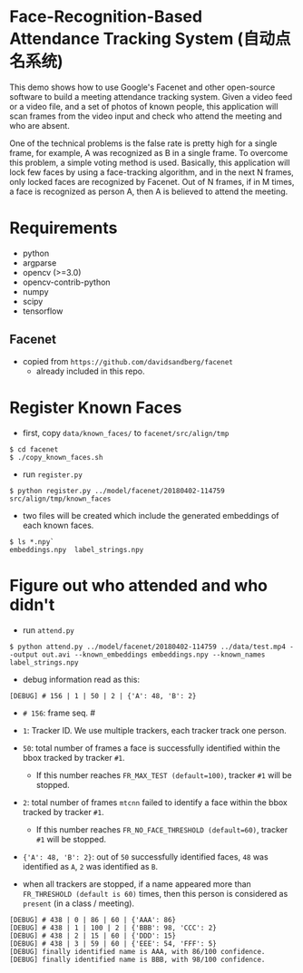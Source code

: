 # Face-Recognition-Based Attendance Tracking System (自动点名系统)

This demo shows how to use Google's Facenet and other open-source software to build a meeting attendance tracking system. Given a video feed or a video file, and a set of photos of known people, this application will scan frames from the video input and check who attend the meeting and who are absent.

One of the technical problems is the false rate is pretty high for a single frame, for example, A was recognized as B in a single frame. To overcome this problem, a simple voting method is used. Basically, this application will lock few faces by using a face-tracking algorithm, and in the next N frames, only locked faces are recognized by Facenet. Out of N frames, if in M times, a face is recognized as person A, then A is believed to attend the meeting. 

# Requirements

* python
* argparse
* opencv (>=3.0)
* opencv-contrib-python
* numpy
* scipy
* tensorflow

## Facenet

* copied from `https://github.com/davidsandberg/facenet`
  * already included in this repo.

# Register Known Faces

* first, copy `data/known_faces/` to `facenet/src/align/tmp`
```
$ cd facenet
$ ./copy_known_faces.sh
```

* run `register.py`
```
$ python register.py ../model/facenet/20180402-114759 src/align/tmp/known_faces
```

* two files will be created which include the generated embeddings of each known faces.
```
$ ls *.npy`
embeddings.npy	label_strings.npy
```

# Figure out who attended and who didn't

* run `attend.py`

`$ python attend.py ../model/facenet/20180402-114759 ../data/test.mp4 --output out.avi --known_embeddings embeddings.npy --known_names label_strings.npy`

* debug information read as this:
```
[DEBUG] # 156 | 1 | 50 | 2 | {'A': 48, 'B': 2}
```
* `# 156`: frame seq. #
* `1`: Tracker ID. We use multiple trackers, each tracker track one person.
* `50`: total number of frames a face is successfully identified within the bbox tracked by tracker `#1`.
  * If this number reaches `FR_MAX_TEST (default=100)`, tracker `#1` will be stopped.
* `2`: total number of frames `mtcnn` failed to identify a face within the bbox tracked by tracker `#1`.
  * If this number reaches `FR_NO_FACE_THRESHOLD (default=60)`, tracker `#1` will be stopped.
* `{'A': 48, 'B': 2}`: out of `50` successfully identified faces, `48` was identified as `A`, `2` was identified as `B`.

* when all trackers are stopped, if a name appeared more than `FR_THRESHOLD (default is 60)` times, then this person is considered as `present` (in a class / meeting).

```
[DEBUG] # 438 | 0 | 86 | 60 | {'AAA': 86}
[DEBUG] # 438 | 1 | 100 | 2 | {'BBB': 98, 'CCC': 2}
[DEBUG] # 438 | 2 | 15 | 60 | {'DDD': 15}
[DEBUG] # 438 | 3 | 59 | 60 | {'EEE': 54, 'FFF': 5}
[DEBUG] finally identified name is AAA, with 86/100 confidence.
[DEBUG] finally identified name is BBB, with 98/100 confidence.
```
